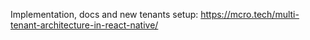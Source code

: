 Implementation, docs and new tenants setup: 
https://mcro.tech/multi-tenant-architecture-in-react-native/
